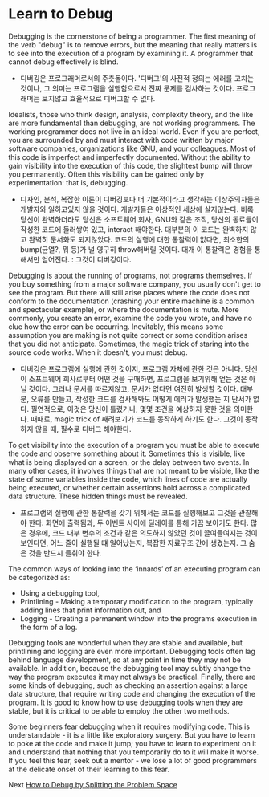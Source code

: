 # Learn to Debug
[//]: # (Version:1.0.0)
Debugging is the cornerstone of being a programmer. The first meaning of the verb "debug" is to remove errors, but the meaning that really matters is to see into the execution of a program by examining it. A programmer that cannot debug effectively is blind.

* 디버깅은 프로그래머로서의 주춧돌이다. '디버그'의 사전적 정의는 에러를 고치는 것이나, 그 의미는 프로그램을 실행함으로서 진짜 문제를 검사하는 것이다. 프로그래머는 보지않고 효율적으로 디버그할 수 없다. 


Idealists, those who think design, analysis, complexity theory, and the like are more fundamental than debugging, are not working programmers. The working programmer does not live in an ideal world. Even if you are perfect, you are surrounded by and must interact with code written by major software companies, organizations like GNU, and your colleagues. Most of this code is imperfect and imperfectly documented. Without the ability to gain visibility into the execution of this code, the slightest bump will throw you permanently. Often this visibility can be gained only by experimentation: that is, debugging.

* 디자인, 분석, 복잡한 이론이 디버깅보다 더 기본적이라고 생각하는 이상주의자들은 개발자와 일하고있지 않을 것이다. 개발자들은 이상적인 세상에 살지않는다. 비록 당신이 완벽하더라도 당신은 소프트웨어 회사, GNU와 같은 조직, 당신의 동료들이 작성한 코드에 둘러쌓여 있고, interact 해야한다. 대부분의 이 코드는 완벽하지 않고 완벽히 문서화도 되지않았다. 코드의 실행에 대한 통찰력이 없다면, 최소한의 bump(균열?, 뭐 등)가 널 영구히 throw해버릴 것이다. 대개 이 통찰력은 경험을 통해서만 얻어진다. : 그것이 디버깅이다.  

Debugging is about the running of programs, not programs themselves. If you buy something from a major software company, you usually don't get to see the program. But there will still arise places where the code does not conform to the documentation (crashing your entire machine is a common and spectacular example), or where the documentation is mute. More commonly, you create an error, examine the code you wrote, and have no clue how the error can be occurring. Inevitably, this means some assumption you are making is not quite correct or some condition arises that you did not anticipate. Sometimes, the magic trick of staring into the source code works. When it doesn't, you must debug.

* 디버깅은 프로그램에 실행에 관한 것이지, 프로그램 자체에 관한 것은 아니다. 당신이 소프트웨어 회사로부터 어떤 것을 구매하면, 프로그램을 보기위해 얻는 것은 아닐 것이다. 그러나 문서를 따르지않고, 문서가 없다면 여전히 발생할 것이다. 대부분, 오류를 만들고, 작성한 코드를 검사해봐도 어떻게 에러가 발생했는 지 단서가 없다. 필연적으로, 이것은 당신이 틀렸거나, 몇몇 조건을 예상하지 못한 것을 의미한다. 때때로, magic trick of 째려보기가 코드를 동작하게 하기도 한다. 그것이 동작하지 않을 때, 필수로 디버그 해야한다. 

To get visibility into the execution of a program you must be able to execute the code and observe something about it. Sometimes this is visible, like what is being displayed on a screen, or the delay between two events. In many other cases, it involves things that are not meant to be visible, like the state of some variables inside the code, which lines of code are actually being executed, or whether certain assertions hold across a complicated data structure. These hidden things must be revealed.

* 프로그램의 실행에 관한 통찰력을 갖기 위해서는 코드를 실행해보고 그것을 관찰해야 한다. 화면에 출력됨과, 두 이벤트 사이에 딜레이를 통해 가끔 보이기도 한다. 많은 경우에, 코드 내부 변수의 조건과 같은 의도하지 않았던 것이 끌여들여지는 것이 보인다면, 어느 줄이 실행될 떄 일어났는지, 복잡한 자료구조 간에 생겼는지. 그 숨은 것을 반드시 들춰야 한다.

The common ways of looking into the ‘innards’ of an executing program can be categorized as:

- Using a debugging tool,
- Printlining - Making a temporary modification to the program, typically adding lines that print information out, and
- Logging - Creating a permanent window into the programs execution in the form of a log.

Debugging tools are wonderful when they are stable and available, but printlining and logging are even more important. Debugging tools often lag behind language development, so at any point in time they may not be available. In addition, because the debugging tool may subtly change the way the program executes it may not always be practical. Finally, there are some kinds of debugging, such as checking an assertion against a large data structure, that require writing code and changing the execution of the program. It is good to know how to use debugging tools when they are stable, but it is critical to be able to employ the other two methods.

Some beginners fear debugging when it requires modifying code. This is understandable - it is a little like exploratory surgery. But you have to learn to poke at the code and make it jump; you have to learn to experiment on it and understand that nothing that you temporarily do to it will make it worse. If you feel this fear, seek out a mentor - we lose a lot of good programmers at the delicate onset of their learning to this fear.

Next [How to Debug by Splitting the Problem Space](02-How-to-Debug-by-Splitting-the-Problem-Space.md)
